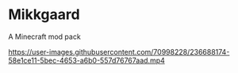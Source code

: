 # Mikkgaard
A Minecraft mod pack 


https://user-images.githubusercontent.com/70998228/236688174-58e1ce11-5bec-4653-a6b0-557d76767aad.mp4

